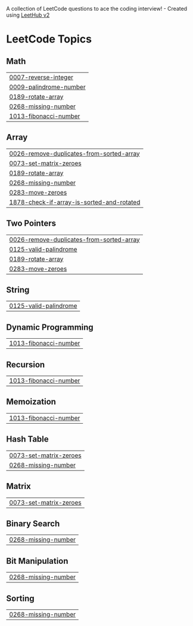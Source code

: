 A collection of LeetCode questions to ace the coding interview! - Created using [LeetHub v2](https://github.com/arunbhardwaj/LeetHub-2.0)
<!---LeetCode Topics Start-->
# LeetCode Topics
## Math
|  |
| ------- |
| [0007-reverse-integer](https://github.com/suhanikundu/DSA-Practice/tree/master/0007-reverse-integer) |
| [0009-palindrome-number](https://github.com/suhanikundu/DSA-Practice/tree/master/0009-palindrome-number) |
| [0189-rotate-array](https://github.com/suhanikundu/DSA-Practice/tree/master/0189-rotate-array) |
| [0268-missing-number](https://github.com/suhanikundu/DSA-Practice/tree/master/0268-missing-number) |
| [1013-fibonacci-number](https://github.com/suhanikundu/DSA-Practice/tree/master/1013-fibonacci-number) |
## Array
|  |
| ------- |
| [0026-remove-duplicates-from-sorted-array](https://github.com/suhanikundu/DSA-Practice/tree/master/0026-remove-duplicates-from-sorted-array) |
| [0073-set-matrix-zeroes](https://github.com/suhanikundu/DSA-Practice/tree/master/0073-set-matrix-zeroes) |
| [0189-rotate-array](https://github.com/suhanikundu/DSA-Practice/tree/master/0189-rotate-array) |
| [0268-missing-number](https://github.com/suhanikundu/DSA-Practice/tree/master/0268-missing-number) |
| [0283-move-zeroes](https://github.com/suhanikundu/DSA-Practice/tree/master/0283-move-zeroes) |
| [1878-check-if-array-is-sorted-and-rotated](https://github.com/suhanikundu/DSA-Practice/tree/master/1878-check-if-array-is-sorted-and-rotated) |
## Two Pointers
|  |
| ------- |
| [0026-remove-duplicates-from-sorted-array](https://github.com/suhanikundu/DSA-Practice/tree/master/0026-remove-duplicates-from-sorted-array) |
| [0125-valid-palindrome](https://github.com/suhanikundu/DSA-Practice/tree/master/0125-valid-palindrome) |
| [0189-rotate-array](https://github.com/suhanikundu/DSA-Practice/tree/master/0189-rotate-array) |
| [0283-move-zeroes](https://github.com/suhanikundu/DSA-Practice/tree/master/0283-move-zeroes) |
## String
|  |
| ------- |
| [0125-valid-palindrome](https://github.com/suhanikundu/DSA-Practice/tree/master/0125-valid-palindrome) |
## Dynamic Programming
|  |
| ------- |
| [1013-fibonacci-number](https://github.com/suhanikundu/DSA-Practice/tree/master/1013-fibonacci-number) |
## Recursion
|  |
| ------- |
| [1013-fibonacci-number](https://github.com/suhanikundu/DSA-Practice/tree/master/1013-fibonacci-number) |
## Memoization
|  |
| ------- |
| [1013-fibonacci-number](https://github.com/suhanikundu/DSA-Practice/tree/master/1013-fibonacci-number) |
## Hash Table
|  |
| ------- |
| [0073-set-matrix-zeroes](https://github.com/suhanikundu/DSA-Practice/tree/master/0073-set-matrix-zeroes) |
| [0268-missing-number](https://github.com/suhanikundu/DSA-Practice/tree/master/0268-missing-number) |
## Matrix
|  |
| ------- |
| [0073-set-matrix-zeroes](https://github.com/suhanikundu/DSA-Practice/tree/master/0073-set-matrix-zeroes) |
## Binary Search
|  |
| ------- |
| [0268-missing-number](https://github.com/suhanikundu/DSA-Practice/tree/master/0268-missing-number) |
## Bit Manipulation
|  |
| ------- |
| [0268-missing-number](https://github.com/suhanikundu/DSA-Practice/tree/master/0268-missing-number) |
## Sorting
|  |
| ------- |
| [0268-missing-number](https://github.com/suhanikundu/DSA-Practice/tree/master/0268-missing-number) |
<!---LeetCode Topics End-->
